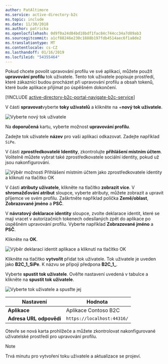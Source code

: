 ```yaml
---
author: PatAltimore
ms.service: active-directory-b2c
ms.topic: include
ms.date: 11/30/2018
ms.author: patricka
ms.openlocfilehash: 0d9f0a24d84bd18bdf1fac84c744cc34a7d89ab3
ms.sourcegitcommit: a1cf88246e230c1888b197fdb4514aec6f1a8de2
ms.translationtype: MT
ms.contentlocale: cs-CZ
ms.lasthandoff: 01/16/2019
ms.locfileid: "54355464"
---
```

Pokud chcete povolit upravování profilu ve své aplikaci, můžete použít **upravování profilu** tok uživatele. Tento tok uživatele popisuje prostředí, které zákazníci budou procházet při upravování profilu a obsah tokenů, které bude aplikace přijímat po úspěšném dokončení.

[!INCLUDE [active-directory-b2c-portal-navigate-b2c-service](active-directory-b2c-portal-navigate-b2c-service.md)]

V části **spravovat**vyberte **toky uživatelů** a klikněte na +**nový tok uživatele**.

![Vyberte nový tok uživatele](media/active-directory-b2c-create-profile-editing-policy/add-b2c-new-user-flow.png)

Na **doporučená** kartu, vyberte možnost **upravování profilu**.

Zadejte tok uživatele **název** pro vaši aplikaci odkazovat. Zadejte například `SiPe`.

V části **zprostředkovatelé Identity**, zkontrolujte **přihlášení místním účtem**. Volitelně můžete vybrat také zprostředkovatele sociální identity, pokud už jsou nakonfigurováni.

![Výběr možnosti Přihlášení místním účtem jako zprostředkovatele identity a kliknutí na tlačítko OK](media/active-directory-b2c-create-profile-editing-policy/add-b2c-profile-editing-identity-providers.png)

V části **atributy uživatele**, klikněte na tlačítko **zobrazit více**. V **shromažďování atribut** sloupce, vyberte atributy, můžete zobrazit a upravit příjemce ve svém profilu. Zaškrtněte například políčka **Země/oblast**, **Zobrazované jméno** a **PSČ**.

V **návratový deklarace identity** sloupce, zvolte deklarace identit, které se mají vracet v autorizačních tokenech odesílaných zpět do aplikace po úspěšném upravování profilu. Vyberte například **Zobrazované jméno** a **PSČ**.

Klikněte na **OK**.

![Výběr deklarací identit aplikace a kliknutí na tlačítko OK](media/active-directory-b2c-create-profile-editing-policy/add-b2c-user-attributes.png)

Klikněte na tlačítko **vytvořit** přidat tok uživatele. Tok uživatele je uveden jako **B2C_1_SiPe**. K názvu se připojí předpona **B2C_1_**.

Vyberte **spustit tok uživatele**. Ověřte nastavení uvedená v tabulce a klikněte na **spustit tok uživatele**.

![Vyberte tok uživatele a spusťte jej](media/active-directory-b2c-create-profile-editing-policy/add-b2c-profile-editing-run-user-flow.png)

| Nastavení      | Hodnota  |
| ------------ | ------ |
| **Aplikace** | Aplikace Contoso B2C |
| **Adresa URL odpovědi** | `https://localhost:44316/` |

Otevře se nová karta prohlížeče a můžete zkontrolovat nakonfigurované uživatelské prostředí pro upravování profilu.

> [!NOTE]
> Trvá minutu pro vytvoření toku uživatele a aktualizace se projeví.
>